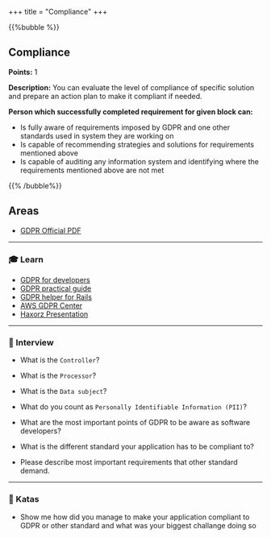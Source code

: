 +++
title = "Compliance"
+++

{{%bubble %}}

## Compliance

**Points:** 1

**Description:** You can evaluate the level of compliance of specific solution and prepare an action plan to make it compliant if needed.

**Person which successfully completed requirement for given block can:**

- Is fully aware of requirements imposed by GDPR and one other standards used in system they are working on
- Is capable of recommending strategies and solutions for requirements mentioned above
- Is capable of auditing any information system and identifying where the requirements mentioned above are not met

{{% /bubble%}}

## Areas

- [GDPR Official PDF](https://gdpr-info.eu/)
---

### 🎓 Learn
- [GDPR for developers](https://www.slideshare.net/Bozho/gdpr-for-developers)
- [GDPR practical guide](https://techblog.bozho.net/gdpr-practical-guide-developers/)
- [GDPR helper for Rails](https://github.com/prey/gdpr_rails)
- [AWS GDPR Center](https://aws.amazon.com/compliance/gdpr-center/)
- [Haxorz Presentation](https://www.youtube.com/watch?v=WPv-jbIfIfM)
---

### 🎤 Interview
- What is the `Controller`?
- What is the `Processor`?
- What is the `Data subject`?
- What do you count as `Personally Identifiable Information (PII)`?
- What are the most important points of GDPR to be aware as software developers?

- What is the different standard your application has to be compliant to?
- Please describe most important requirements that other standard demand.
---

### 📝 Katas
- Show me how did you manage to make your application compliant to GDPR or other standard and what was your biggest challange doing so
